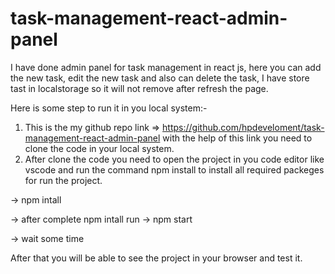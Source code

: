 # task-management-react-admin-panel

I have done admin panel for task management in react js, here you can add the new task, edit the new task and also can delete the task, I have store tast in localstorage so it will not remove after refresh the page.

Here is some step to run it in you local system:-

1) This is the my github repo link => https://github.com/hpdeveloment/task-management-react-admin-panel with the help of this link you need to clone the code in your local system.
2) After clone the code you need to open the project in you code editor like vscode and run the command npm install to install all required packeges for run the project.

 -> npm intall

 -> after complete npm intall run -> npm start 

-> wait some time

 After that you will be able to see the project in your browser and test it.
